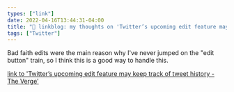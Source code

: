 ```yaml
---
types: ["link"]
date: 2022-04-16T13:44:31-04:00
title: "🔗 linkblog: my thoughts on 'Twitter’s upcoming edit feature may keep track of tweet history - The Verge'"
tags: ["Twitter"]
---
```

Bad faith edits were the main reason why I've never jumped on the "edit button" train, so I think this is a good way to handle this.
 
[link to 'Twitter’s upcoming edit feature may keep track of tweet history - The Verge'](https://www.theverge.com/2022/4/16/23028111/twitter-upcoming-edit-button-tweet-history)
